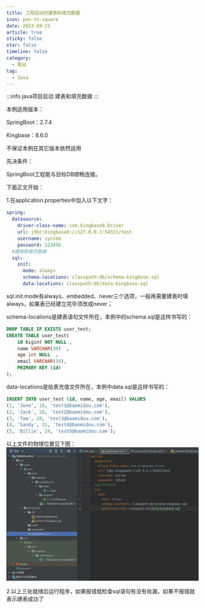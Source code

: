 ```yaml
---
title: 工程启动时建表和填充数据
icon: pen-to-square
date: 2023-09-23
article: true
sticky: false 
star: false 
timeline: false
category:
  - 笔记
tag:
  - Java
---
```



:::info
java项目启动 建表和填充数据
:::

<!-- more -->

本例适用版本：

SpringBoot：2.7.4

Kingbase：8.6.0

不保证本例在其它版本依然适用

先决条件：

SpringBoot工程能与目标DB顺畅连接。

下面正文开始：

1.在application.properties中加入以下文字：

```yaml
spring:
  datasource:
    driver-class-name: com.kingbase8.Driver
    url: jdbc:kingbase8://127.0.0.1:54321/test
    username: system
    password: 123456
  #建表和填充数据
  sql:
    init:
      mode: always
      schema-locations: classpath:db/schema-kingbase.sql
      data-locations: classpath:db/data-kingbase.sql
```

sql.init.mode有always、embedded、never三个选项，一般再需要建表时填always，如果表已经建立完毕须改成never；

schema-locations是建表语句文件所在，本例中的schema.sql是这样书写的：

```sql
DROP TABLE IF EXISTS user_test;
CREATE TABLE user_test(
	id bigint NOT NULL ,
	name VARCHAR(30)  ,
	age int NULL  ,
	email VARCHAR(50),
	PRIMARY KEY (id)
);
```

data-locations是给表充值文件所在，本例中data.sql是这样书写的：

```sql
INSERT INTO user_test (id, name, age, email) VALUES
(1, 'Jone', 18, 'test1@baomidou.com'),
(2, 'Jack', 20, 'test2@baomidou.com'),
(3, 'Tom', 28, 'test3@baomidou.com'),
(4, 'Sandy', 21, 'test4@baomidou.com'),
(5, 'Billie', 24, 'test5@baomidou.com');
```

以上文件的物理位置见下图：
  ![weizhi](./createDatabase/weizhi.png)

2.以上三处就绪后运行程序，如果报错就检查sql语句有没有纰漏，如果不报错就表示建表成功了
